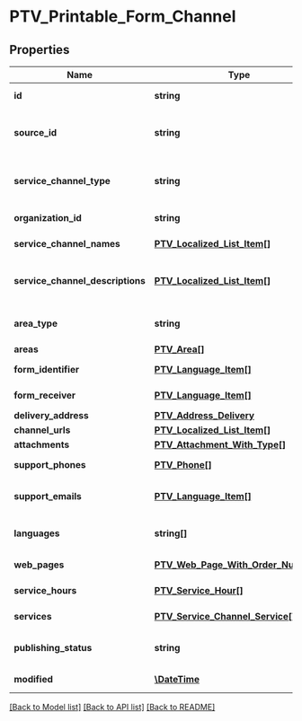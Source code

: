 # PTV_Printable_Form_Channel

## Properties
Name | Type | Description | Notes
------------ | ------------- | ------------- | -------------
**id** | **string** | PTV identifier for the service channel. | [optional] 
**source_id** | **string** | External system identifier for this service channel. User needs to be logged in to be able to get/set value. | [optional] 
**service_channel_type** | **string** | Type of the service channel. Channel types: EChannel, WebPage, PrintableForm, Phone or ServiceLocation. | [optional] 
**organization_id** | **string** | PTV organization identifier responsible for the channel. | [optional] 
**service_channel_names** | [**PTV_Localized_List_Item[]**](PTV_Localized_List_Item.md) | Localized list of service channel names. | [optional] 
**service_channel_descriptions** | [**PTV_Localized_List_Item[]**](PTV_Localized_List_Item.md) | List of localized service channel descriptions. (Max.Length: 150 ShortDescription). (Max.Length: 2500 Description). | [optional] 
**area_type** | **string** | Area type (WholeCountry, WholeCountryExceptAlandIslands, AreaType). | [optional] 
**areas** | [**PTV_Area[]**](PTV_Area.md) | List of service channel areas. | [optional] 
**form_identifier** | [**PTV_Language_Item[]**](PTV_Language_Item.md) | List of localized form identifier. One per language. | [optional] 
**form_receiver** | [**PTV_Language_Item[]**](PTV_Language_Item.md) | List of localized form receiver. One per language. | [optional] 
**delivery_address** | [**PTV_Address_Delivery**](PTV_Address_Delivery.md) | Form delivery address. | [optional] 
**channel_urls** | [**PTV_Localized_List_Item[]**](PTV_Localized_List_Item.md) | List of localized channel urls. | [optional] 
**attachments** | [**PTV_Attachment_With_Type[]**](PTV_Attachment_With_Type.md) | List of attachments. | [optional] 
**support_phones** | [**PTV_Phone[]**](PTV_Phone.md) | List of support phone numbers for the service channel. | [optional] 
**support_emails** | [**PTV_Language_Item[]**](PTV_Language_Item.md) | List of support email addresses for the service channel. (Max.Length: 100). | [optional] 
**languages** | **string[]** | List of languages the service channel is available in (two letter language code). | [optional] 
**web_pages** | [**PTV_Web_Page_With_Order_Number[]**](PTV_Web_Page_With_Order_Number.md) | List of service channel web pages. | [optional] 
**service_hours** | [**PTV_Service_Hour[]**](PTV_Service_Hour.md) | List of service channel service hours. | [optional] 
**services** | [**PTV_Service_Channel_Service[]**](PTV_Service_Channel_Service.md) | List of linked services including relationship data. | [optional] 
**publishing_status** | **string** | Publishing status. Possible values are: Draft, Published, Deleted or Modified. | 
**modified** | [**\DateTime**](\DateTime.md) | Date when item was modified/created (UTC). | [optional] 

[[Back to Model list]](../README.md#documentation-for-models) [[Back to API list]](../README.md#documentation-for-api-endpoints) [[Back to README]](../README.md)


